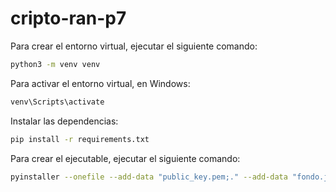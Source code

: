 # cripto-ran-p7

Para crear el entorno virtual, ejecutar el siguiente comando:

```bash
python3 -m venv venv
```

Para activar el entorno virtual, en Windows:

```bash
venv\Scripts\activate
```

Instalar las dependencias:

```bash
pip install -r requirements.txt
```

Para crear el ejecutable, ejecutar el siguiente comando:

```bash
pyinstaller --onefile --add-data "public_key.pem;." --add-data "fondo.jpeg;." main.py
```